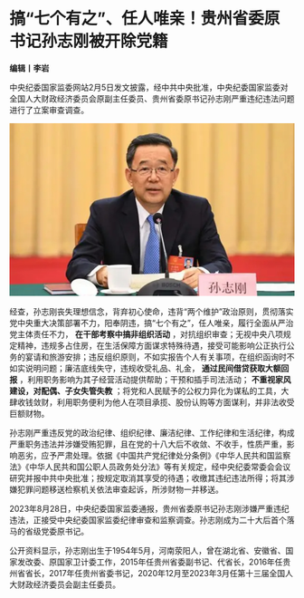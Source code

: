 # 搞“七个有之”、任人唯亲！贵州省委原书记孙志刚被开除党籍

**编辑丨李岩**

中央纪委国家监委网站2月5日发文披露，经中共中央批准，中央纪委国家监委对全国人大财政经济委员会原副主任委员、贵州省委原书记孙志刚严重违纪违法问题进行了立案审查调查。

![dbce372e3986403e5a4a45f7cf6105d7.jpg](https://raw.githubusercontent.com/qqhsx/qqnews_image/main/2024/02/05/搞“七个有之”、任人唯亲！贵州省委原书记孙志刚被开除党籍/dbce372e3986403e5a4a45f7cf6105d7.jpg)

经查，孙志刚丧失理想信念，背弃初心使命，违背“两个维护”政治原则，贯彻落实党中央重大决策部署不力，阳奉阴违，搞“七个有之”，任人唯亲，履行全面从严治党主体责任不力，
**在干部考察中搞非组织活动**
，对抗组织审查；无视中央八项规定精神，违规多占住房，在生活保障方面谋求特殊待遇，接受可能影响公正执行公务的宴请和旅游安排；违反组织原则，不如实报告个人有关事项，在组织函询时不如实说明问题；廉洁底线失守，违规收受礼品、礼金，
**通过民间借贷获取大额回报** ，利用职务影响为其子经营活动提供帮助；干预和插手司法活动； **不重视家风建设，对配偶、子女失管失教**
；将党和人民赋予的公权力异化为谋私的工具，大肆收钱敛财，利用职务便利为他人在项目承揽、股份认购等方面谋利，并非法收受巨额财物。

孙志刚严重违反党的政治纪律、组织纪律、廉洁纪律、工作纪律和生活纪律，构成严重职务违法并涉嫌受贿犯罪，且在党的十八大后不收敛、不收手，性质严重，影响恶劣，应予严肃处理。依据《中国共产党纪律处分条例》《中华人民共和国监察法》《中华人民共和国公职人员政务处分法》等有关规定，经中央纪委常委会会议研究并报中共中央批准；按规定取消其享受的待遇；收缴其违纪违法所得；将其涉嫌犯罪问题移送检察机关依法审查起诉，所涉财物一并移送。

2023年8月28日，中央纪委国家监委通报，贵州省委原书记孙志刚涉嫌严重违纪违法，正接受中央纪委国家监委纪律审查和监察调查。孙志刚成为二十大后首个落马的省级党委原书记。

公开资料显示，孙志刚出生于1954年5月，河南荥阳人，曾在湖北省、安徽省、国家发改委、原国家卫计委工作，2015年任贵州省委副书记、代省长，2016年任贵州省省长，2017年任贵州省委书记，2020年12月至2023年3月任第十三届全国人大财政经济委员会副主任委员。


